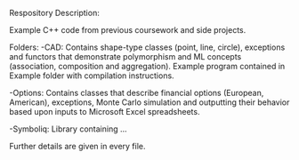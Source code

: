 Respository Description:

Example C++ code from previous coursework and side projects. 

Folders:
-CAD: Contains shape-type classes (point, line, circle), exceptions and functors that demonstrate polymorphism and ML concepts (association, composition and aggregation). Example program contained in Example folder with compilation instructions. 

-Options: Contains classes that describe financial options (European, American), exceptions, Monte Carlo simulation and outputting 
their behavior based upon inputs to Microsoft Excel spreadsheets.  

-Symboliq: Library containing ...

Further details are given in every file.
